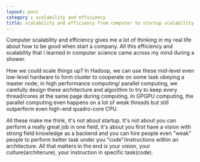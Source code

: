 ```yaml
---
layout: post
category : scalability and efficiency
title: scalability and efficiency from computer to startup scalability
---
```

Computer scalability and efficiency gives me a lot of thinking in my real life about how to be good when start a company. All this efficiency and scalability that I learned in computer science came across my mind during a shower.

<!--break-->

How we could scale things up? In Hadoop, we can use these mid-level even low-level hardware to form cluster to cooperate on some task obeying a master node, in high performance computing/ parallel computing, we carefully design these architecture and algorithm to try to keep every thread/cores at the same page during computing. In GPGPU computing, the parallel computing even happens on a lot of weak threads but still outperform even high-end quadro-core CPU.

<!--break-->
All these make me think, it's not about startup. It's not about you can perform a really great job in one field, it's about you first have a vision with strong field knowledge as a backend and you can hire people even "weak" people to perform better task under you "code"/instructions within an architecture. All that matters in the end is your vision, your culture(architecure), your instruction in specific task(code). 
<!--break-->